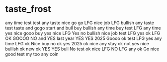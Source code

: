 # taste_frost
any time 
test
test
any taste
nice
go go
LFG
nice job
LFG
bullish
any
taste
test
taste
and
gogo
start
and
bull
buy
bullish
any time
buy
test
LFG
any time
yes
nice
gooo
buy
yes
nice
LFG
Yes
no
bullish
nice job
test
LFG
yes
ok
LFG
ΟΚ
GOOOO
NO
and
YES
last year 
YES YES
2025
Goooo
ok
test
LFG
yes
any time
LFG
ok
Nice
buy
no
ok
yes
2025
ok
nice
any
stay
ok
not
yes
nice
bullish
ok
new
ok 
YES YES
bull
No
test
ok
nice
LFG
NO
LFG
any
ok
Go
nice 
good
test
my too
any
coin
